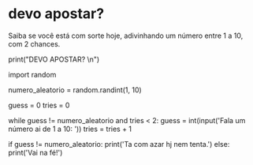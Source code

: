 # devo apostar?
Saiba se você está com sorte hoje, adivinhando um número entre 1 a 10, com 2 chances.

print("DEVO APOSTAR? \n")

import random

numero_aleatorio = random.randint(1, 10)

guess = 0
tries = 0

while guess != numero_aleatorio and tries < 2:
  guess = int(input('Fala um número ai de 1 a 10:  '))
  tries = tries + 1

if guess != numero_aleatorio:
  print('Ta com azar hj nem tenta.')
else:
  print('Vai na fé!')


